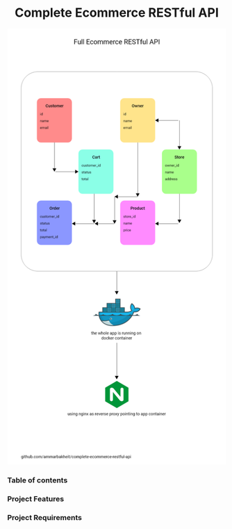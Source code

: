 <div align="center">

# Complete Ecommerce RESTful API

<img src="./assets/graph.png" />
</div>

### **Table of contents**

### **Project Features**

### **Project Requirements**
